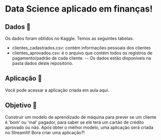 # Data Science aplicado em finanças!

## Dados 🎲
Os dados foram obtidos no Kaggle. Temos as seguintes tabelas:

* clientes_cadastrados.csv: contém informações pessoais dos clientes
* clientes_aprovados.csv: é o arquivo que contém todos os registros de pagamento/padrão de cada cliente.
-- Os dados estão disponíveis na pasta dados deste repositório.

## Aplicação 📲
Você pode acessar a aplicação criada em aula aqui.

## Objetivo 🎯
Construir um modelo de aprendizado de máquina para prever se um cliente é 'bom' ou 'mal' pagador, para saber se ele terá um cartão de crédito aprovado ou não. Após obter o melhor modelo, uma aplicação será criada no Streamlit! Bora criar uma aplicação?!
